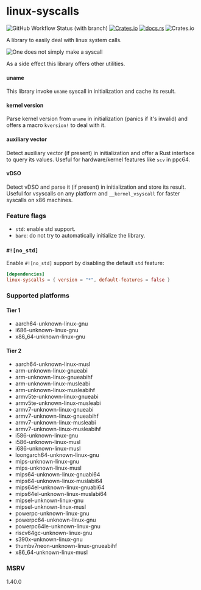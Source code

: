 # linux-syscalls

![GitHub Workflow Status (with branch)](https://img.shields.io/github/actions/workflow/status/shurizzle/linux-syscalls/unit-tests.yml?branch=master&style=for-the-badge)
[![Crates.io](https://img.shields.io/crates/v/linux-syscalls?style=for-the-badge)](https://crates.io/crates/linux-syscalls)
[![docs.rs](https://img.shields.io/docsrs/linux-syscalls?style=for-the-badge)](https://docs.rs/linux-syscalls)
![Crates.io](https://img.shields.io/crates/l/linux-syscalls?style=for-the-badge)

A library to easily deal with linux system calls.

![One does not simply make a syscall](https://i.imgflip.com/7ndzqd.jpg "memino")

As a side effect this library offers other utilities.

#### uname

This library invoke `uname` syscall in initialization and cache its result.

#### kernel version

Parse kernel version from `uname` in initialization (panics if it's invalid)
and offers a macro `kversion!` to deal with it.

#### auxiliary vector

Detect auxiliary vector (if present) in initialization and offer a Rust
interface to query its values. Useful for hardware/kernel features
like `scv` in ppc64.

#### vDSO

Detect vDSO and parse it (if present) in initialization and store its result.
Useful for vsyscalls on any platform and `__kernel_vsyscall` for faster
syscalls on x86 machines.

### Feature flags

- `std`: enable std support.
- `bare`: do not try to automatically initialize the library.

### `#![no_std]`

Enable `#![no_std]` support by disabling the default `std` feature:

```toml
[dependencies]
linux-syscalls = { version = "*", default-features = false }
```

### Supported platforms

#### Tier 1

- aarch64-unknown-linux-gnu
- i686-unknown-linux-gnu
- x86_64-unknown-linux-gnu

#### Tier 2

- aarch64-unknown-linux-musl
- arm-unknown-linux-gnueabi
- arm-unknown-linux-gnueabihf
- arm-unknown-linux-musleabi
- arm-unknown-linux-musleabihf
- armv5te-unknown-linux-gnueabi
- armv5te-unknown-linux-musleabi
- armv7-unknown-linux-gnueabi
- armv7-unknown-linux-gnueabihf
- armv7-unknown-linux-musleabi
- armv7-unknown-linux-musleabihf
- i586-unknown-linux-gnu
- i586-unknown-linux-musl
- i686-unknown-linux-musl
- loongarch64-unknown-linux-gnu
- mips-unknown-linux-gnu
- mips-unknown-linux-musl
- mips64-unknown-linux-gnuabi64
- mips64-unknown-linux-muslabi64
- mips64el-unknown-linux-gnuabi64
- mips64el-unknown-linux-muslabi64
- mipsel-unknown-linux-gnu
- mipsel-unknown-linux-musl
- powerpc-unknown-linux-gnu
- powerpc64-unknown-linux-gnu
- powerpc64le-unknown-linux-gnu
- riscv64gc-unknown-linux-gnu
- s390x-unknown-linux-gnu
- thumbv7neon-unknown-linux-gnueabihf
- x86_64-unknown-linux-musl

### MSRV

1.40.0
